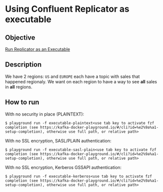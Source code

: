 # Using Confluent Replicator as executable



## Objective

[Run Replicator as an Executable](https://docs.confluent.io/current/multi-dc-replicator/replicator-run.html#run-crep-as-an-executable)

## Description

We have 2 regions: `US` and `EUROPE` each have a topic with sales that happened regionaly.
We want on each region to have a way to see **all** sales in **all** regions.

## How to run

With no security in place (PLAINTEXT):

```
$ playground run -f executable-plaintext<use tab key to activate fzf completion (see https://kafka-docker-playground.io/#/cli?id=%e2%9a%a1-setup-completion), otherwise use full path, or relative path>
```

With no SSL encryption, SASL/PLAIN authentication:

```
$ playground run -f executable-sasl-plain<use tab key to activate fzf completion (see https://kafka-docker-playground.io/#/cli?id=%e2%9a%a1-setup-completion), otherwise use full path, or relative path>
```

With no SSL encryption, Kerberos GSSAPI authentication:

```
$ playground run -f executable-kerberos<use tab key to activate fzf completion (see https://kafka-docker-playground.io/#/cli?id=%e2%9a%a1-setup-completion), otherwise use full path, or relative path>
```

